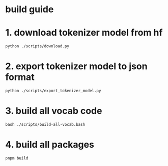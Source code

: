 
# build guide

# 1. download tokenizer model from hf
```
python ./scripts/download.py
```

# 2. export tokenizer model to json format
```
python ./scripts/export_tokenizer_model.py
```

# 3. build all vocab code
```
bash ./scripts/build-all-vocab.bash
```

# 4. build all packages
```
pnpm build
```

